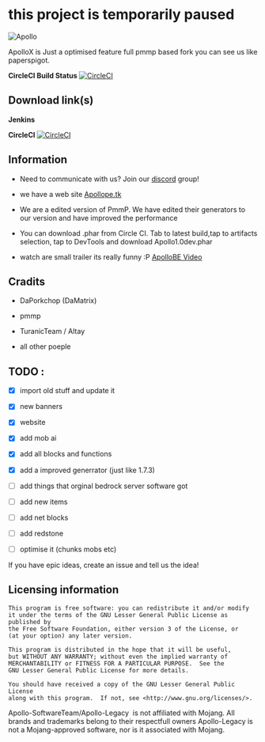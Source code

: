 # this project is temporarily paused
![Apollo](https://i.imgur.com/q75irAo.png)

ApolloX is Just a optimised feature full pmmp based fork you can see us like paperspigot.

**CircleCI Build Status** [![CircleCI](https://circleci.com/gh/ApolloBE/ApolloX.svg?style=svg)](https://circleci.com/gh/ApolloBE/ApolloX)

## Download link(s)
**Jenkins**


**CircleCI** [![CircleCI](https://circleci.com/gh/ApolloBE/ApolloX.svg?style=svg)](https://circleci.com/gh/ApolloBE/ApolloX)

## Information

- Need to communicate with us? Join our [discord](https://discord.gg/xBN3WR6) group!
- we have a web site [Apollope.tk](https://apollope.tk)
- We are a edited version of PmmP. We have edited their generators to our version and have improved the performance
- You can download .phar from Circle CI. Tab to latest build,tap to artifacts selection, tap to DevTools and download Apollo1.0dev.phar

- watch are small trailer its really funny :P [ApolloBE Video](https://streamable.com/s/mlq5g/unfwgo)

## Cradits 

- DaPorkchop (DaMatrix)

- pmmp

- TuranicTeam / Altay

- all other poeple
 
## TODO :

- [X] import old stuff and update it

- [X] new banners

- [X] website 

- [X] add mob ai 

- [X] add all blocks and functions

- [X] add a improved generrator (just like 1.7.3)

- [ ] add things that orginal bedrock server software got

- [ ] add new items

- [ ] add net blocks

- [ ] add redstone 

- [ ] optimise it (chunks mobs etc)

 If you have epic ideas, create an issue and tell us the idea!

## Licensing information

	This program is free software: you can redistribute it and/or modify
	it under the terms of the GNU Lesser General Public License as published by
	the Free Software Foundation, either version 3 of the License, or
	(at your option) any later version.

	This program is distributed in the hope that it will be useful,
	but WITHOUT ANY WARRANTY; without even the implied warranty of
	MERCHANTABILITY or FITNESS FOR A PARTICULAR PURPOSE.  See the
	GNU Lesser General Public License for more details.

	You should have received a copy of the GNU Lesser General Public License
	along with this program.  If not, see <http://www.gnu.org/licenses/>.

 Apollo-SoftwareTeam/Apollo-Legacy  is not affiliated with Mojang. All brands and trademarks belong to their respectfull owners Apollo-Legacy is not a Mojang-approved software, nor is it associated with Mojang.
